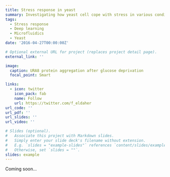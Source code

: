 ```yaml
---
title: Stress response in yeast
summary: Investigating how yeast cell cope with stress in various conditions
tags:
  - Stress response
  - Deep learning
  - Microfluidics
  - Yeast
date: '2016-04-27T00:00:00Z'

# Optional external URL for project (replaces project detail page).
external_link: ''

image:
  caption: URA8 protein aggregation after glucose deprivation
  focal_point: Smart

links:
  - icon: twitter
    icon_pack: fab
    name: Follow
    url: https://twitter.com/f_eldaher
url_code: ''
url_pdf: ''
url_slides: ''
url_video: ''

# Slides (optional).
#   Associate this project with Markdown slides.
#   Simply enter your slide deck's filename without extension.
#   E.g. `slides = "example-slides"` references `content/slides/example-slides.md`.
#   Otherwise, set `slides = ""`.
slides: example
---
```


Coming soon...
